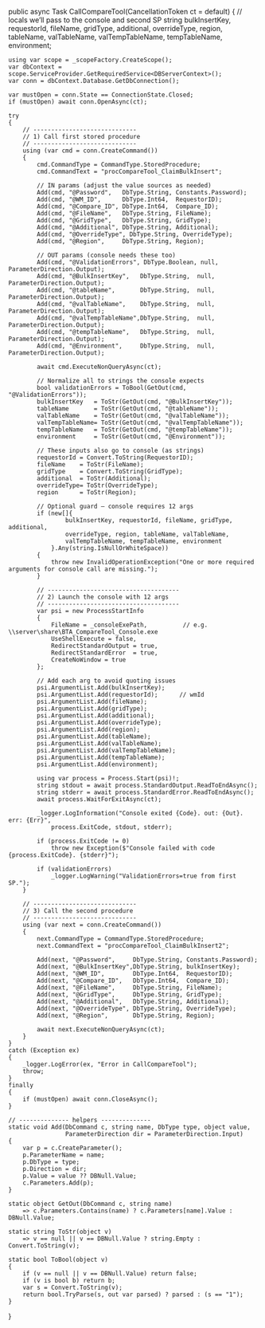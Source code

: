 public async Task CallCompareTool(CancellationToken ct = default)
{
    // locals we’ll pass to the console and second SP
    string bulkInsertKey, requestorId, fileName, gridType, additional,
           overrideType, region, tableName, valTableName, valTempTableName,
           tempTableName, environment;

    using var scope = _scopeFactory.CreateScope();
    var dbContext = scope.ServiceProvider.GetRequiredService<DBServerContext>();
    var conn = dbContext.Database.GetDbConnection();

    var mustOpen = conn.State == ConnectionState.Closed;
    if (mustOpen) await conn.OpenAsync(ct);

    try
    {
        // -----------------------------
        // 1) Call first stored procedure
        // -----------------------------
        using (var cmd = conn.CreateCommand())
        {
            cmd.CommandType = CommandType.StoredProcedure;
            cmd.CommandText = "procCompareTool_ClaimBulkInsert";

            // IN params (adjust the value sources as needed)
            Add(cmd, "@Password",   DbType.String, Constants.Password);
            Add(cmd, "@WM_ID",      DbType.Int64,  RequestorID);
            Add(cmd, "@Compare_ID", DbType.Int64,  Compare_ID);
            Add(cmd, "@FileName",   DbType.String, FileName);
            Add(cmd, "@GridType",   DbType.String, GridType);
            Add(cmd, "@Additional", DbType.String, Additional);
            Add(cmd, "@OverrideType", DbType.String, OverrideType);
            Add(cmd, "@Region",     DbType.String, Region);

            // OUT params (console needs these too)
            Add(cmd, "@ValidationErrors", DbType.Boolean, null, ParameterDirection.Output);
            Add(cmd, "@BulkInsertKey",   DbType.String,  null, ParameterDirection.Output);
            Add(cmd, "@tableName",       DbType.String,  null, ParameterDirection.Output);
            Add(cmd, "@valTableName",    DbType.String,  null, ParameterDirection.Output);
            Add(cmd, "@valTempTableName",DbType.String,  null, ParameterDirection.Output);
            Add(cmd, "@tempTableName",   DbType.String,  null, ParameterDirection.Output);
            Add(cmd, "@Environment",     DbType.String,  null, ParameterDirection.Output);

            await cmd.ExecuteNonQueryAsync(ct);

            // Normalize all to strings the console expects
            bool validationErrors = ToBool(GetOut(cmd, "@ValidationErrors"));
            bulkInsertKey   = ToStr(GetOut(cmd, "@BulkInsertKey"));
            tableName       = ToStr(GetOut(cmd, "@tableName"));
            valTableName    = ToStr(GetOut(cmd, "@valTableName"));
            valTempTableName= ToStr(GetOut(cmd, "@valTempTableName"));
            tempTableName   = ToStr(GetOut(cmd, "@tempTableName"));
            environment     = ToStr(GetOut(cmd, "@Environment"));

            // These inputs also go to console (as strings)
            requestorId = Convert.ToString(RequestorID);
            fileName    = ToStr(FileName);
            gridType    = Convert.ToString(GridType);
            additional  = ToStr(Additional);
            overrideType= ToStr(OverrideType);
            region      = ToStr(Region);

            // Optional guard – console requires 12 args
            if (new[]{
                    bulkInsertKey, requestorId, fileName, gridType, additional,
                    overrideType, region, tableName, valTableName,
                    valTempTableName, tempTableName, environment
                }.Any(string.IsNullOrWhiteSpace))
            {
                throw new InvalidOperationException("One or more required arguments for console call are missing.");
            }

            // -------------------------------------
            // 2) Launch the console with 12 args
            // -------------------------------------
            var psi = new ProcessStartInfo
            {
                FileName = _consoleExePath,          // e.g. \\server\share\BTA_CompareTool_Console.exe
                UseShellExecute = false,
                RedirectStandardOutput = true,
                RedirectStandardError  = true,
                CreateNoWindow = true
            };

            // Add each arg to avoid quoting issues
            psi.ArgumentList.Add(bulkInsertKey);
            psi.ArgumentList.Add(requestorId);      // wmId
            psi.ArgumentList.Add(fileName);
            psi.ArgumentList.Add(gridType);
            psi.ArgumentList.Add(additional);
            psi.ArgumentList.Add(overrideType);
            psi.ArgumentList.Add(region);
            psi.ArgumentList.Add(tableName);
            psi.ArgumentList.Add(valTableName);
            psi.ArgumentList.Add(valTempTableName);
            psi.ArgumentList.Add(tempTableName);
            psi.ArgumentList.Add(environment);

            using var process = Process.Start(psi)!;
            string stdout = await process.StandardOutput.ReadToEndAsync();
            string stderr = await process.StandardError.ReadToEndAsync();
            await process.WaitForExitAsync(ct);

            _logger.LogInformation("Console exited {Code}. out: {Out}. err: {Err}",
                process.ExitCode, stdout, stderr);

            if (process.ExitCode != 0)
                throw new Exception($"Console failed with code {process.ExitCode}. {stderr}");

            if (validationErrors)
                _logger.LogWarning("ValidationErrors=true from first SP.");
        }

        // -----------------------------
        // 3) Call the second procedure
        // -----------------------------
        using (var next = conn.CreateCommand())
        {
            next.CommandType = CommandType.StoredProcedure;
            next.CommandText = "procCompareTool_ClaimBulkInsert2";

            Add(next, "@Password",     DbType.String, Constants.Password);
            Add(next, "@BulkInsertKey",DbType.String, bulkInsertKey);
            Add(next, "@WM_ID",        DbType.Int64,  RequestorID);
            Add(next, "@Compare_ID",   DbType.Int64,  Compare_ID);
            Add(next, "@FileName",     DbType.String, FileName);
            Add(next, "@GridType",     DbType.String, GridType);
            Add(next, "@Additional",   DbType.String, Additional);
            Add(next, "@OverrideType", DbType.String, OverrideType);
            Add(next, "@Region",       DbType.String, Region);

            await next.ExecuteNonQueryAsync(ct);
        }
    }
    catch (Exception ex)
    {
        _logger.LogError(ex, "Error in CallCompareTool");
        throw;
    }
    finally
    {
        if (mustOpen) await conn.CloseAsync();
    }

    // -------------- helpers --------------
    static void Add(DbCommand c, string name, DbType type, object value,
                    ParameterDirection dir = ParameterDirection.Input)
    {
        var p = c.CreateParameter();
        p.ParameterName = name;
        p.DbType = type;
        p.Direction = dir;
        p.Value = value ?? DBNull.Value;
        c.Parameters.Add(p);
    }

    static object GetOut(DbCommand c, string name)
        => c.Parameters.Contains(name) ? c.Parameters[name].Value : DBNull.Value;

    static string ToStr(object v)
        => v == null || v == DBNull.Value ? string.Empty : Convert.ToString(v);

    static bool ToBool(object v)
    {
        if (v == null || v == DBNull.Value) return false;
        if (v is bool b) return b;
        var s = Convert.ToString(v);
        return bool.TryParse(s, out var parsed) ? parsed : (s == "1");
    }
}
